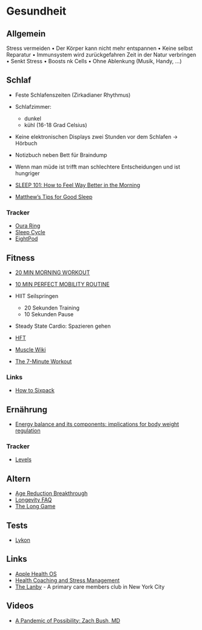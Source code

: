 # Gesundheit

## Allgemein

Stress vermeiden
    • Der Körper kann nicht mehr entspannen
    • Keine selbst Reparatur 
    • Immunsystem wird zurückgefahren
Zeit in der Natur verbringen 
    • Senkt Stress 
    • Boosts nk Cells
    • Ohne Ablenkung (Musik, Handy, …)

## Schlaf

- Feste Schlafenszeiten (Zirkadianer Rhythmus)
- Schlafzimmer: 
    + dunkel
    + kühl (16-18 Grad Celsius)
- Keine elektronischen Displays zwei Stunden vor dem Schlafen -> Hörbuch
- Notizbuch neben Bett für Braindump
- Wenn man müde ist trifft man schlechtere Entscheidungen und ist hungriger

- [SLEEP 101: How to Feel Way Better in the Morning](https://www.youtube.com/watch?v=3twqNZGe0vg&t=169s)
- [Matthew’s Tips for Good Sleep](https://fastlifehacks.com/matthew-walker-12-tips-for-good-sleep/)

### Tracker

- [Oura Ring](https://ouraring.com/)
- [Sleep Cycle](https://www.sleepcycle.com/)
- [EightPod](https://www.eightsleep.com/eight-pod-sleep-cool/)

## Fitness

- [20 MIN MORNING WORKOUT](https://www.youtube.com/watch?v=IeGrTqW5lek&list=PLoEDCSPXpKWKScAx2NkxPTq--r3MgHLgz&index=2&t=0s)
- [10 MIN PERFECT MOBILITY ROUTINE](https://www.youtube.com/watch?v=Igzmhbghcd4&list=PLoEDCSPXpKWKScAx2NkxPTq--r3MgHLgz&index=2)
- HIIT Seilspringen
    + 20 Sekunden Training
    + 10 Sekunden Pause
- Steady State Cardio: Spazieren gehen

- [HFT](https://www.goodreads.com/book/show/36099305-hft---hochfrequenztraining-auto-regulation?ac=1&from_search=true&qid=d8zg5PtiSg&rank=2)
- [Muscle Wiki](https://musclewiki.com/)
- [The 7-Minute Workout](https://www.7minuteworkouttimer.com/)

### Links

- [How to Sixpack](https://fitness-experts.de/muskelaufbau/sixpack)

## Ernährung

- [Energy balance and its components: implications for body weight regulation](https://www.ncbi.nlm.nih.gov/pmc/articles/PMC3302369/)

### Tracker

- [Levels](https://www.levelshealth.com/)

## Altern

- [Age Reduction Breakthrough](https://joshmitteldorf.scienceblog.com/2020/05/11/age-reduction-breakthrough/)
- [Longevity FAQ](https://www.ldeming.com/longevityfaq/)
- [The Long Game](https://mehdiyacoubi.substack.com)

## Tests

- [Lykon](https://shop.lykon.de/products/myhealth-fitness)

## Links

- [Apple Health OS](https://divinations.substack.com/p/healthos)
- [Health Coaching and Stress Management](https://chriskresser.com/health-coaching-and-stress-management/)
- [The Lanby](https://www.thelanby.com/) - A primary care members club in New York City

## Videos

- [A Pandemic of Possibility: Zach Bush, MD](https://www.youtube.com/watch?v=qUiGgRHES4k)
